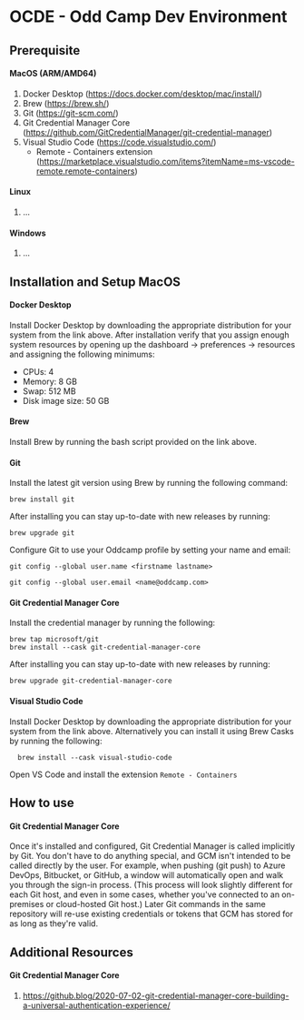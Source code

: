 # OCDE - Odd Camp Dev Environment

## Prerequisite

#### MacOS (ARM/AMD64)
1. Docker Desktop (https://docs.docker.com/desktop/mac/install/)
2. Brew (https://brew.sh/)
3. Git (https://git-scm.com/)
4. Git Credential Manager Core (https://github.com/GitCredentialManager/git-credential-manager)
5. Visual Studio Code (https://code.visualstudio.com/)
    - Remote - Containers extension (https://marketplace.visualstudio.com/items?itemName=ms-vscode-remote.remote-containers)

#### Linux
1. ...

#### Windows

1. ...


## Installation and Setup MacOS

#### Docker Desktop

Install Docker Desktop by downloading the appropriate distribution for your system from the link above. After installation verify that you assign enough system resources by opening up the dashboard -> preferences -> resources and assigning the following minimums:
  - CPUs: 4
  - Memory: 8 GB
  - Swap: 512 MB
  - Disk image size: 50 GB

#### Brew
Install Brew by running the bash script provided on the link above.

#### Git
Install the latest git version using Brew by running the following command:

```shell
brew install git
```

After installing you can stay up-to-date with new releases by running:

```shell
brew upgrade git
```

Configure Git to use your Oddcamp profile by setting your name and email:

```git config --global user.name <firstname lastname>```

```git config --global user.email <name@oddcamp.com>```

#### Git Credential Manager Core

Install the credential manager by running the following:

```shell
brew tap microsoft/git
brew install --cask git-credential-manager-core
```

After installing you can stay up-to-date with new releases by running:

```shell
brew upgrade git-credential-manager-core
```

#### Visual Studio Code

Install Docker Desktop by downloading the appropriate distribution for your system from the link above. Alternatively you can install it using Brew Casks by running the following:

```shell
  brew install --cask visual-studio-code
```

Open VS Code and install the extension `Remote - Containers`


## How to use

#### Git Credential Manager Core

Once it's installed and configured, Git Credential Manager is called implicitly by Git. You don't have to do anything special, and GCM isn't intended to be called directly by the user. For example, when pushing (git push) to Azure DevOps, Bitbucket, or GitHub, a window will automatically open and walk you through the sign-in process. (This process will look slightly different for each Git host, and even in some cases, whether you've connected to an on-premises or cloud-hosted Git host.) Later Git commands in the same repository will re-use existing credentials or tokens that GCM has stored for as long as they're valid.


## Additional Resources

#### Git Credential Manager Core

1. https://github.blog/2020-07-02-git-credential-manager-core-building-a-universal-authentication-experience/
